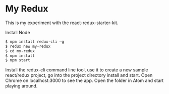 # My Redux


This is my experiment with the react-redux-starter-kit.

Install Node

```bash
$ npm install redux-cli –g
$ redux new my-redux
$ cd my-redux
$ npm install
$ npm start
```

Install the redux-cli command line tool, use it to create a new sample react/redux project, go into the project directory install and start.
Open Chrome on localhost:3000 to see the app. Open the folder in Atom and start playing around.
